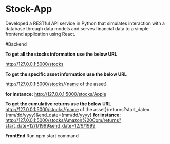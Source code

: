 # Stock-App
Developed a RESTful API service in Python that simulates interaction with a database through data models and serves financial data to a simple frontend application using  React.

#Backend

**To get all the stocks information use the below URL**

http://127.0.0.1:5000/stocks

**To get the specific asset information use the below URL**

http://127.0.0.1:5000/stocks/{name of the asset}

**for instance:** http://127.0.0.1:5000/stocks/Apple

**To get the cumulative returns use the below URL**
http://127.0.0.1:5000/stocks/{name of the asset}/returns?start_date={mm/dd/yyyy}&end_date={mm/dd/yyyy}
**for instance:** http://127.0.0.1:5000/stocks/Amazon%20Com/returns?start_date=12/1/1999&end_date=12/9/1999

**FrontEnd**
Run npm start command
